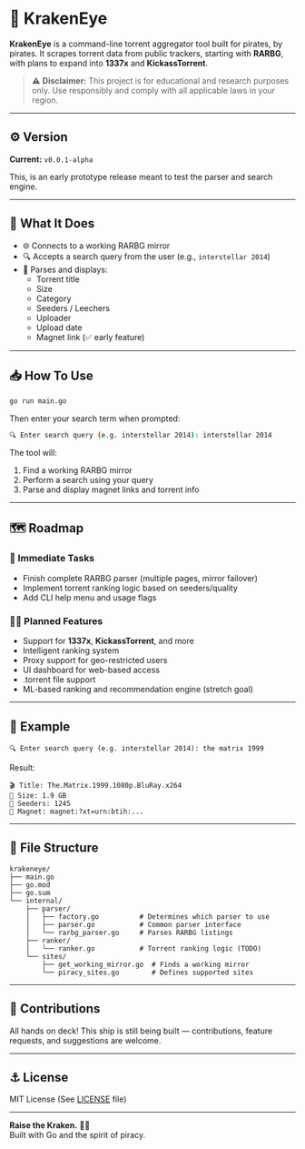 # 🧿 KrakenEye

**KrakenEye** is a command-line torrent aggregator tool built for pirates, by pirates. It scrapes torrent data from public trackers, starting with **RARBG**, with plans to expand into **1337x** and **KickassTorrent**.

> ⚠️ **Disclaimer:** This project is for educational and research purposes only. Use responsibly and comply with all applicable laws in your region.

---

## ⚙️ Version

**Current:** `v0.0.1-alpha`

This, is an early prototype release meant to test the parser and search engine.

---

## 🎯 What It Does

- 🌐 Connects to a working RARBG mirror
- 🔍 Accepts a search query from the user (e.g., `interstellar 2014`)
- 📄 Parses and displays:
  - Torrent title
  - Size
  - Category
  - Seeders / Leechers
  - Uploader
  - Upload date
  - Magnet link (✅ early feature)

---

## 📥 How To Use

```bash
go run main.go
```

Then enter your search term when prompted:

```bash
🔍 Enter search query (e.g. interstellar 2014): interstellar 2014
```

The tool will:
1. Find a working RARBG mirror
2. Perform a search using your query
3. Parse and display magnet links and torrent info

---

## 🗺️ Roadmap

### 🔧 Immediate Tasks
- Finish complete RARBG parser (multiple pages, mirror failover)
- Implement torrent ranking logic based on seeders/quality
- Add CLI help menu and usage flags

### 🏴‍☠️ Planned Features
- Support for **1337x**, **KickassTorrent**, and more
- Intelligent ranking system
- Proxy support for geo-restricted users
- UI dashboard for web-based access
- .torrent file support
- ML-based ranking and recommendation engine (stretch goal)

---

## 🧠 Example

```
🔍 Enter search query (e.g. interstellar 2014): the matrix 1999
```

Result:
```
🎬 Title: The.Matrix.1999.1080p.BluRay.x264
📁 Size: 1.9 GB
🔢 Seeders: 1245
🧷 Magnet: magnet:?xt=urn:btih:...
```

---

## 📁 File Structure

```plaintext
krakeneye/
├── main.go
├── go.mod
├── go.sum
└── internal/
    ├── parser/
    │   ├── factory.go          # Determines which parser to use
    │   ├── parser.go           # Common parser interface
    │   └── rarbg_parser.go     # Parses RARBG listings
    ├── ranker/
    │   └── ranker.go           # Torrent ranking logic (TODO)
    └── sites/
        ├── get_working_mirror.go  # Finds a working mirror
        └── piracy_sites.go        # Defines supported sites
```

---

## 🤝 Contributions

All hands on deck! This ship is still being built — contributions, feature requests, and suggestions are welcome.

---

## ⚓ License

MIT License (See [LICENSE](./LICENSE) file)

---

**Raise the Kraken.** 🏴‍☠️  
Built with Go and the spirit of piracy.
